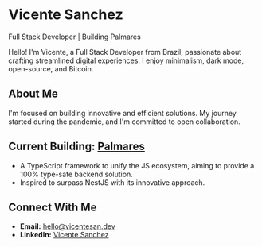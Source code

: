 # Vicente Sanchez

Full Stack Developer | Building Palmares

Hello! I'm Vicente, a Full Stack Developer from Brazil, passionate about crafting streamlined digital experiences. I enjoy minimalism, dark mode, open-source, and Bitcoin.

## About Me

I'm focused on building innovative and efficient solutions. My journey started during the pandemic, and I'm committed to open collaboration.

## Current Building: [Palmares](https://github.com/palmaresHQ/palmares)

*   A TypeScript framework to unify the JS ecosystem, aiming to provide a 100% type-safe backend solution.
*   Inspired to surpass NestJS with its innovative approach.

## Connect With Me

*   **Email:** [hello@vicentesan.dev](mailto:hello@vicentesan.dev)
*   **LinkedIn:** [Vicente Sanchez](https://www.linkedin.com/in/vicentesan)
